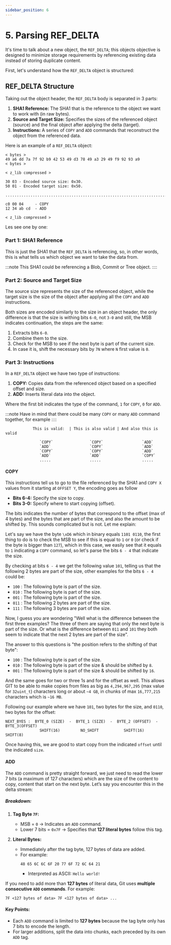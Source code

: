 ```yaml
---
sidebar_position: 6
---
```


# 5. Parsing REF_DELTA

It's time to talk about a new object, the `REF_DELTA`; this objects objective is designed to minimize storage requirements by referencing existing data instead of storing duplicate content.

First, let's understand how the `REF_DELTA` object is structured:

## REF_DELTA Structure

Taking out the object header, the `REF_DELTA` body is separated in 3 parts:

1. **SHA1 Reference:** The SHA1 that is the reference to the object we want to work with (in raw bytes).
2. **Source and Target Size:** Specifies the sizes of the referenced object (source) and the final object after applying the delta (target).
3. **Instructions:** A series of `COPY` and `ADD` commands that reconstruct the object from the referenced data.

Here is an example of a `REF_DELTA` object:

```
< bytes >
49 a6 dd 7a 7f 92 b9 42 53 49 d3 78 49 a3 29 49 f9 92 93 a9
< bytes >

< z_lib compressed >

30 03 - Encoded source size: 0x30.
50 01 - Encoded target size: 0x50.

...............................................................................

c0 00 04     - COPY
12 34 ab cd  - ADD

< z_lib compressed >

```

Les see one by one:

### Part 1: SHA1 Reference

This is just the SHA1 that the `REF_DELTA` is referencing, so, in other words, this is
what tells us which object we want to take the data from.

:::note
This SHA1 could be referencing a Blob, Commit or Tree object.
::::

### Part 2: Source and Target Size

The source size represents the size of the referenced object, while the target size is the size of the object after applying all the `COPY` and `ADD` instructions.

Both sizes are encoded similarly to the size in an object header, the only difference
is that the size is withing bits `6-0`, not `3-0` and still, the MSB indicates
continuation, the steps are the same:

1. Extracts bits `6-0`.
2. Combine them to the size.
3. Check for the MSB to see if the next byte is part of the current size.
4. In case it is, shift the necessary bits by `7N` where `N` first value is `0`.

### Part 3: Instructions

In a `REF_DELTA` object we have two type of instructions:

1. **COPY:** Copies data from the referenced object based on a specified offset and size.
2. **ADD:** Inserts literal data into the object.

Where the first bit indicates the type of the command, `1` for `COPY`, `0` for `ADD`.

:::note
Have in mind that there could be many `COPY` or many `ADD` command together, for example
::::

```
            This is valid:  | This is also valid | And also this is valid

               `COPY`                `COPY`                 `ADD`
               `ADD`                 `COPY`                 `ADD`
               `COPY`                `COPY`                 `ADD`
               `ADD`                 `ADD`                  `COPY`
               .....                 .....                  .....
```

#### COPY

This instructions tell us to go to the file referenced by the SHA1 and `COPY X` values from it starting at `OFFSET Y`, the
encoding goes as follow

- **Bits 6-4:** Specify the size to copy.
- **Bits 3-0:** Specify where to start copying (offset).

The bits indicates the number of bytes that correspond to the offset (max of 4 bytes) and the bytes that are part of the size, and also the amount to be shifted by. This sounds complicated but is not. Let me explain:

Let's say we have the byte `\xD6` which in binary equals `1101 0110`, the first thing to do is to check the MSB to see if this
is equal to `1` or `0` (or check if the byte is bigger than `127`), which in this case, we easily see that it equals to `1`
indicating a `COPY` command, so let's parse the bits `6 - 4` that indicate the size.

By checking at bits `6 - 4` we get the following value `101`, telling us that the following 2 bytes are part of the size, other
examples for the bits `6 - 4` could be:

* `100` : The following byte is part of the size.
* `010` : The following byte is part of the size.
* `001` : The following byte is part of the size.
* `011` : The following 2 bytes are part of the size.
* `111` : The following 3 bytes are part of the size.

Now, I guess you are wondering "Well what is the difference between the first three examples? The three of them are saying that
only the next byte is part of the size. Or what is the difference between `011` and `101` they both seem to indicate that the next
2 bytes are part of the size".

The answer to this questions is "the position refers to the shifting of that byte":

* `100` : The following byte is part of the size.
* `010` : The following byte is part of the size & should be shifted by `8`.
* `001` : The following byte is part of the size & should be shifted by `16`.

And the same goes for two or three 1s and for the offset as well. This allows GIT to be able to make copies from files as big as
`4,294,967,295` (max value for `32uint_t`) characters long or about `~4 GB`, in chunks of max `16,777,215` characters which is
`~16 MB`.

Following our example where we have `101`, two bytes for the size, and `0110`, two bytes for the offset:

```
NEXT_BYES :  BYTE_0 (SIZE)  -  BYTE_1 (SIZE)  -  BYTE_2 (OFFSET)  -  BYTE_3(OFFSET)
               SHIFT(16)         NO_SHIFT           SHIFT(16)           SHIFT(8)
```

Once having this, we are good to start copy from the indicated `offset` until the indicated `size`.


#### ADD

The `ADD` command is pretty straight forward, we just need to read the lower 7 bits (a maximum of 127 characters) which are the size of the content to copy, content that start on the next byte.
Let’s say you encounter this in the delta stream:

##### Breakdown:

1. **Tag Byte `7F`:**
   - MSB = `0` → Indicates an `ADD` command.
   - Lower 7 bits = `0x7F` → Specifies that **127 literal bytes** follow this tag.

2. **Literal Bytes:**
   - Immediately after the tag byte, 127 bytes of data are added.
   - For example:
     ```
     48 65 6C 6C 6F 20 77 6F 72 6C 64 21
     ```
     - Interpreted as ASCII: `Hello world!`

If you need to add more than **127 bytes** of literal data, Git uses **multiple consecutive `ADD` commands**. For example:

```
7F <127 bytes of data> 7F <127 bytes of data> ...
```

#### Key Points:
- Each `ADD` command is limited to **127 bytes** because the tag byte only has 7 bits to encode the length.
- For larger additions, split the data into chunks, each preceded by its own `ADD` tag.
